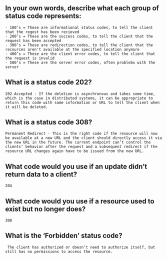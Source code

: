 ## In your own words, describe what each group of status code represents:
    - 100’s = These are informational status codes, to tell the client that the reqest has been recieved
    - 200’s = These are the success codes, to tell the client that the request has been accepted
    - 300’s = These are redirection codes, to tell the client that the recources aren't available at the specified location anymore
    - 400’s = These are the client error codes, to tell the client that the request is invalid
    - 500’s = These are the server error codes, often problebs with the server 

## What is a status code 202?
    202 Accepted - If the deletion is asynchronous and takes some time, which is the case in distributed systems, it can be appropriate to return this code with some information or URL to tell the client when it will be deleted.

## What is a status code 308?
    Permanent Redirect - This is the right code if the resource will now be available at a new URL and the client should directly access it via the new URL in the future. The current endpoint can’t control the clients’ behavior after the request and a subsequent redirect if the resource URL changes again have to be issued from the new URL.

## What code would you use if an update didn’t return data to a client?
    204 

## What code would you use if a resource used to exist but no longer does?
    308 

## What is the ‘Forbidden’ status code?
     The client has authorized or doesn’t need to authorize itself, but still has no permissions to access the resource.